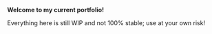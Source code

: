 **Welcome to my current portfolio!**

Everything here is still WIP and not 100% stable; use at your own risk!
